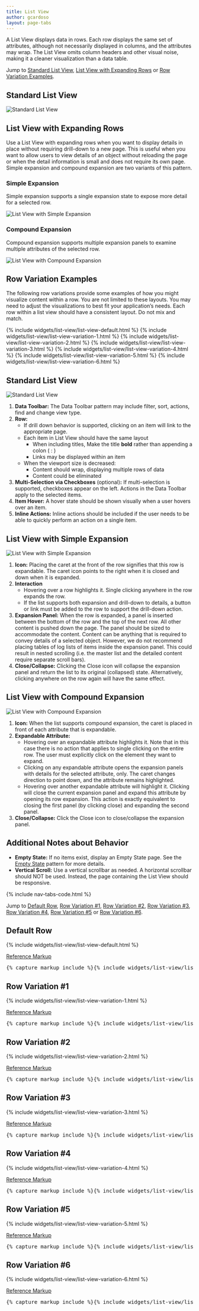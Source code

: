 ```yaml
---
title: List View
author: gcardoso
layout: page-tabs
---
```

<div class="tab-content">
  <div role="tabpanel" class="tab-pane active" id="overview">
    <p>A List View displays data in rows. Each row displays the same set of attributes, although not necessarily displayed in columns, and the attributes may wrap. The List View omits column headers and other visual noise, making it a cleaner visualization than a data table.</p>
    <p>Jump to <a href="#standard">Standard List View</a>, <a href="#expanding-rows">List View with Expanding Rows</a> or <a href="#row-variations">Row Variation Examples</a>.</p>
    <h2 id="standard">Standard List View</h2>
    <p>
      <img src="{{site.baseurl}}assets/img/list-view-example.png" alt="Standard List View">
    </p>
    <h2 id="expanding-rows">List View with Expanding Rows</h2>
    <p>Use a List View with expanding rows when you want to display details in place without requiring drill-down to a new page.  This is useful when you want to allow users to view details of an object without reloading the page or when the detail information is small and does not require its own page. Simple expansion and compound expansion are two variants of this pattern.</p>
    <h3>Simple Expansion</h3>
    <p>Simple expansion supports a single expansion state to expose more detail for a selected row.</p>
    <p><img src="{{site.baseurl}}assets/img/list-view-simple-expansion2.png" alt="List View with Simple Expansion"></p>
    <h3>Compound Expansion</h3>
    <p>Compound expansion supports multiple expansion panels to examine multiple attributes of the selected row.</p>
    <p><img src="{{site.baseurl}}assets/img/list-view-compound-expansion-example.png" alt="List View with Compound Expansion"></p>
    <h2 id="row-variations">Row Variation Examples</h2>
    <p>The following row variations provide some examples of how you might visualize content within a row. You are not limited to these layouts. You may need to adjust the visualizations to best fit your application’s needs. Each row within a list view should have a consistent layout. Do not mix and match.</p>
    <div class="example-pf">
      <div class="cards-pf">
        <div class="container-fluid container-cards-pf">
          <div class="row row-cards-pf">
            <!-- Important:  if you need to nest additional .row within a .row.row-cards-pf, do *not* use .row-cards-pf on the nested .row  -->
            {% include widgets/list-view/list-view-default.html %}
            {% include widgets/list-view/list-view-variation-1.html %}
            {% include widgets/list-view/list-view-variation-2.html %}
            {% include widgets/list-view/list-view-variation-3.html %}
            {% include widgets/list-view/list-view-variation-4.html %}
            {% include widgets/list-view/list-view-variation-5.html %}
            {% include widgets/list-view/list-view-variation-6.html %}
          </div>
        </div>
      </div>
    </div>
  </div>
  <div role="tabpanel" class="tab-pane" id="design">
    <h2>Standard List View</h2>
    <p>
      <img src="{{site.baseurl}}assets/img/live-view-callout.png" alt="Standard List View">
    </p>
    <ol>
      <li><b>Data Toolbar:</b> The Data Toolbar pattern may include filter, sort, actions, find and change view type.</li>
      <li><b>Row:</b>
        <ul>
          <li>If drill down behavior is supported, clicking on an item will link to the appropriate page.</li>
          <li>Each item in List View should have the same layout
            <ul>
              <li>When including titles, Make the title <b>bold</b> rather than appending a colon ( : )</li>
              <li>Links may be displayed within an item</li>
            </ul>
          </li>
          <li>When the viewport size is decreased:
            <ul>
              <li>Content should wrap, displaying multiple rows of data</li>
              <li>Content could be eliminated</li>
            </ul>
          </li>
        </ul>
      </li>
      <li><b>Multi-Selection via Checkboxes</b> (optional)<b>:</b> If multi-selection is supported, checkboxes appear  on the left.  Actions in the Data Toolbar apply to the selected items.</li>
      <li><b>Item Hover:</b> A hover state  should be shown visually when a user hovers over an item.</li>
      <li><b>Inline Actions:</b> Inline actions should be included if the user needs to be able to quickly perform an action on a single item.</li>
    </ol>
    <h2 id="simple-expansion-description">List View with Simple Expansion</h2>
    <p>
      <img src="{{site.baseurl}}assets/img/list-view-simple-expansion-callout.png" alt="List View with Simple Expansion">
    </p>
    <ol>
      <li><b>Icon:</b> Placing the caret at the front of the row signifies that this row is expandable.  The caret icon points to the right when it is closed and down when it is expanded.</li>
      <li><b>Interaction</b>
        <ul>
          <li>Hovering over a row highlights it.  Single clicking anywhere in the row expands the row.  </li>
          <li>If the list supports both expansion and drill-down to details, a button or link must be added to the row to support the drill-down action.</li>
        </ul>
      </li>
      <li><b>Expansion Panel:</b> When the row is expanded, a panel is inserted between the bottom of the row and the top of the next row.  All other content is pushed down the page.  The panel should be sized to accommodate the content.  Content can be anything that is required to convey details of a selected object.  However, we do not recommend placing tables of log lists of items inside the expansion panel.  This could result in nested scrolling (i.e. the master list and the detailed content require separate scroll bars). </li>
      <li><b>Close/Collapse:</b> Clicking the Close icon will collapse the expansion panel and return the list to its original (collapsed) state.  Alternatively, clicking anywhere on the row again will have the same effect.</li>
    </ol>
    <h2 id="compound-expansion-description">List View with Compound Expansion</h2>
    <p>
      <img src="{{site.baseurl}}assets/img/list-view-compound-expansion-callout.png" alt="List View with Compound Expansion">
    </p>
    <ol>
      <li><b>Icon:</b> When the list supports compound expansion, the caret is placed in front of each attribute that is expandable.</li>
      <li><b>Expandable Attribute:</b>
        <ul>
          <li>Hovering over an expandable attribute highlights it.  Note that in this case there is no action that applies to single clicking on the entire row.  The user must explicitly click on the element they want to expand.</li>
          <li>Clicking on any expandable attribute opens the expansion panels with details for the selected attribute, only.  The caret changes direction to point down, and the attribute remains highlighted.</li>
          <li>Hovering over another expandable attribute will highlight it.  Clicking will close the current expansion panel and expand this attribute by opening its row expansion.   This action is exactly equivalent to closing the first panel (by clicking close) and expanding the second panel.</li>
        </ul>
      </li>
      <li><b>Close/Collapse:</b> Click the Close icon to close/collapse the expansion panel.</li>
    </ol>
    <h2>Additional Notes about Behavior</h2>
    <ul>
      <li><b>Empty State:</b> If no items exist, display an Empty State page.  See the <a href="{{site.baseurl}}pattern-library/communication/empty-state/">Empty State</a> pattern for more details.</li>
      <li><b>Vertical Scroll:</b> Use a vertical scrollbar as needed. A horizontal scrollbar should NOT be used.  Instead, the page containing the List View should be responsive.</li>
    </ul>
  </div>
  <div role="tabpanel" class="tab-pane" id="code">
    {% include nav-tabs-code.html %}
    <div class="tab-content">
      <div role="tabpanel" class="tab-pane nested active" id="html-css">
        <p>Jump to <a href="#example-code-1">Default Row</a>, <a href="#example-code-2">Row Variation #1</a>, <a href="#example-code-3">Row Variation #2</a>, <a href="#example-code-4">Row Variation #3</a>, <a href="#example-code-5">Row Variation #4</a>, <a href="#example-code-6">Row Variation #5</a> or <a href="#example-code-7">Row Variation #6</a>.</p>
        <h2 id="example-code-1">Default Row</h2>
        <div class="example-pf">
          <div class="example-pf-demo example-pf-demo-no-padding">
            <div class="cards-pf">
              <div class="container-fluid container-cards-pf">
                <div class="row row-cards-pf">
                  {% include widgets/list-view/list-view-default.html %}
                </div>
              </div>
            </div>
          </div>
        </div>
        <p class="reference-markup"><a class="collapse-toggle" data-toggle="collapse" aria-expanded="true" aria-controls="markup-1" href="#markup-1">Reference Markup</a></p>
        <div class="collapse in" id="markup-1">
          <pre class="prettyprint">{% capture markup_include %}{% include widgets/list-view/list-view-default.html %}{% endcapture %}{{ markup_include | xml_escape }}</pre>
        </div>
        <h2 id="example-code-2">Row Variation #1</h2>
        <div class="example-pf">
          <div class="example-pf-demo example-pf-demo-no-padding">
            <div class="cards-pf">
              <div class="container-fluid container-cards-pf">
                <div class="row row-cards-pf">
                  <!-- Need to be fixed. It is not displaying the c3 charts. -->
                  {% include widgets/list-view/list-view-variation-1.html %} 
                </div>
              </div>
            </div>
          </div>
        </div>
        <p class="reference-markup"><a class="collapse-toggle" data-toggle="collapse" aria-expanded="true" aria-controls="markup-2" href="#markup-2">Reference Markup</a></p>
        <div class="collapse in" id="markup-2">
          <pre class="prettyprint">{% capture markup_include %}{% include widgets/list-view/list-view-variation-1.html %}{% endcapture %}{{ markup_include | xml_escape }}</pre>
        </div>
        <h2 id="example-code-3">Row Variation #2</h2>
        <div class="example-pf">
          <div class="example-pf-demo example-pf-demo-no-padding">
            <div class="cards-pf">
              <div class="container-fluid container-cards-pf">
                <div class="row row-cards-pf">
                  {% include widgets/list-view/list-view-variation-2.html %}
                </div>
              </div>
            </div>
          </div>
        </div>
        <p class="reference-markup"><a class="collapse-toggle" data-toggle="collapse" aria-expanded="true" aria-controls="markup-3" href="#markup-3">Reference Markup</a></p>
        <div class="collapse in" id="markup-3">
          <pre class="prettyprint">{% capture markup_include %}{% include widgets/list-view/list-view-variation-2.html %}{% endcapture %}{{ markup_include | xml_escape }}</pre>
        </div>
        <h2 id="example-code-4">Row Variation #3</h2>
        <div class="example-pf">
          <div class="example-pf-demo example-pf-demo-no-padding">
            <div class="cards-pf">
              <div class="container-fluid container-cards-pf">
                <div class="row row-cards-pf">
                  {% include widgets/list-view/list-view-variation-3.html %}
                </div>
              </div>
            </div>
          </div>
        </div>
        <p class="reference-markup"><a class="collapse-toggle" data-toggle="collapse" aria-expanded="true" aria-controls="markup-4" href="#markup-4">Reference Markup</a></p>
        <div class="collapse in" id="markup-4">
          <pre class="prettyprint">{% capture markup_include %}{% include widgets/list-view/list-view-variation-3.html %}{% endcapture %}{{ markup_include | xml_escape }}</pre>
        </div>
        <h2 id="example-code-5">Row Variation #4</h2>
        <div class="example-pf">
          <div class="example-pf-demo example-pf-demo-no-padding">
            <div class="cards-pf">
              <div class="container-fluid container-cards-pf">
                <div class="row row-cards-pf">
                  {% include widgets/list-view/list-view-variation-4.html %}
                </div>
              </div>
            </div>
          </div>
        </div>
        <p class="reference-markup"><a class="collapse-toggle" data-toggle="collapse" aria-expanded="true" aria-controls="markup-5" href="#markup-5">Reference Markup</a></p>
        <div class="collapse in" id="markup-5">
          <pre class="prettyprint">{% capture markup_include %}{% include widgets/list-view/list-view-variation-4.html %}{% endcapture %}{{ markup_include | xml_escape }}</pre>
        </div>
        <h2 id="example-code-6">Row Variation #5</h2>
        <div class="example-pf">
          <div class="example-pf-demo example-pf-demo-no-padding">
            <div class="cards-pf">
              <div class="container-fluid container-cards-pf">
                <div class="row row-cards-pf">
                  {% include widgets/list-view/list-view-variation-5.html %}
                </div>
              </div>
            </div>
          </div>
        </div>
        <p class="reference-markup"><a class="collapse-toggle" data-toggle="collapse" aria-expanded="true" aria-controls="markup-6" href="#markup-6">Reference Markup</a></p>
        <div class="collapse in" id="markup-6">
          <pre class="prettyprint">{% capture markup_include %}{% include widgets/list-view/list-view-variation-5.html %}{% endcapture %}{{ markup_include | xml_escape }}</pre>
        </div>
        <h2 id="example-code-7">Row Variation #6</h2>
        <div class="example-pf">
          <div class="example-pf-demo example-pf-demo-no-padding">
            <div class="cards-pf">
              <div class="container-fluid container-cards-pf">
                <div class="row row-cards-pf">
                  {% include widgets/list-view/list-view-variation-6.html %}
                </div>
              </div>
            </div>
          </div>
        </div>
        <p class="reference-markup"><a class="collapse-toggle" data-toggle="collapse" aria-expanded="true" aria-controls="markup-7" href="#markup-7">Reference Markup</a></p>
        <div class="collapse in" id="markup-7">
          <pre class="prettyprint">{% capture markup_include %}{% include widgets/list-view/list-view-variation-6.html %}{% endcapture %}{{ markup_include | xml_escape }}</pre>
        </div>
      </div>
      <div role="tabpanel" class="tab-pane nested" id="angular">
        <div ng-app="docsApp" ng-controller="DocsController" class="content">
          <div ng-include src="'/components/angular-patternfly/dist/docs/partials/api/patternfly.views.directive.pfListView.html'"></div>
        </div>
      </div>
    </div>
  </div>
</div>